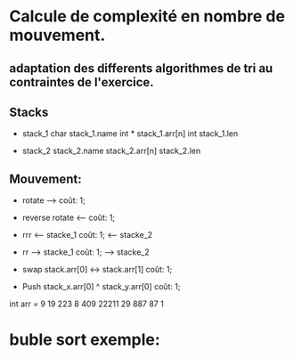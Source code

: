 # Calcule de complexité en nombre de mouvement.

## adaptation des differents algorithmes de tri au contraintes de l'exercice.

## Stacks

* stack_1
    char    stack_1.name
    int *   stack_1.arr[n]
    int     stack_1.len

* stack_2
    stack_2.name
    stack_2.arr[n]
    stack_2.len


## Mouvement:

* rotate                -->                     coût:   1;

* reverse rotate        <--                     coût:   1;

* rrr               <-- stacke_1                coût:   1;
                    <-- stacke_2

* rr                --> stacke_1                coût:   1;
                    --> stacke_2

* swap      stack.arr[0] <-> stack.arr[1]       coût:   1;

* Push      stack_x.arr[0] ^  stack_y.arr[0]    coût:   1;            



int arr = 9 19 223 8 409 22211 29 887 87 1


# buble sort exemple:
